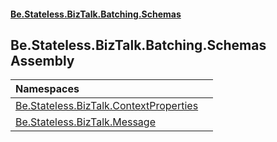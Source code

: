 #### [Be.Stateless.BizTalk.Batching.Schemas](README.md 'README')

## Be.Stateless.BizTalk.Batching.Schemas Assembly

| Namespaces | |
| :--- | :--- |
| [Be.Stateless.BizTalk.ContextProperties](Be.Stateless.BizTalk.ContextProperties.md 'Be.Stateless.BizTalk.ContextProperties') | |
| [Be.Stateless.BizTalk.Message](Be.Stateless.BizTalk.Message.md 'Be.Stateless.BizTalk.Message') | |
